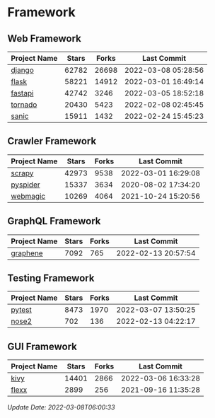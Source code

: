 # Framework

## Web Framework
| Project Name | Stars | Forks | Last Commit |
| ------------ | ----- | ----- | ----------- |
| [django](https://github.com/django/django) | 62782 | 26698 | 2022-03-08 05:28:56 |
| [flask](https://github.com/pallets/flask) | 58221 | 14912 | 2022-03-01 16:49:14 |
| [fastapi](https://github.com/tiangolo/fastapi) | 42742 | 3246 | 2022-03-05 18:52:18 |
| [tornado](https://github.com/tornadoweb/tornado) | 20430 | 5423 | 2022-02-08 02:45:45 |
| [sanic](https://github.com/sanic-org/sanic) | 15911 | 1432 | 2022-02-24 15:45:23 |

## Crawler Framework
| Project Name | Stars | Forks | Last Commit |
| ------------ | ----- | ----- | ----------- |
| [scrapy](https://github.com/scrapy/scrapy) | 42973 | 9538 | 2022-03-01 16:29:08 |
| [pyspider](https://github.com/binux/pyspider) | 15337 | 3634 | 2020-08-02 17:34:20 |
| [webmagic](https://github.com/code4craft/webmagic) | 10269 | 4064 | 2021-10-24 15:20:56 |

## GraphQL Framework
| Project Name | Stars | Forks | Last Commit |
| ------------ | ----- | ----- | ----------- |
| [graphene](https://github.com/graphql-python/graphene) | 7092 | 765 | 2022-02-13 20:57:54 |

## Testing Framework
| Project Name | Stars | Forks | Last Commit |
| ------------ | ----- | ----- | ----------- |
| [pytest](https://github.com/pytest-dev/pytest) | 8473 | 1970 | 2022-03-07 13:50:25 |
| [nose2](https://github.com/nose-devs/nose2) | 702 | 136 | 2022-02-13 04:22:17 |

## GUI Framework
| Project Name | Stars | Forks | Last Commit |
| ------------ | ----- | ----- | ----------- |
| [kivy](https://github.com/kivy/kivy) | 14401 | 2866 | 2022-03-06 16:33:28 |
| [flexx](https://github.com/flexxui/flexx) | 2899 | 256 | 2021-09-16 11:35:28 |

*Update Date: 2022-03-08T06:00:33*